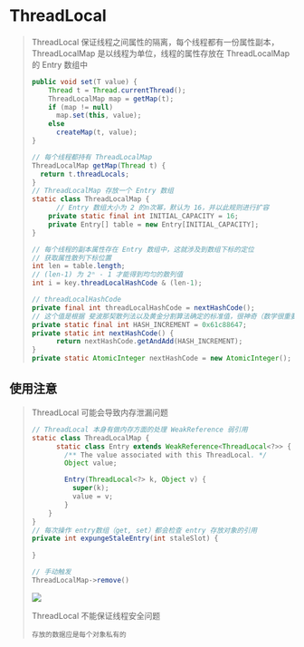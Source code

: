 # ThreadLocal

> ThreadLocal 保证线程之间属性的隔离，每个线程都有一份属性副本，ThreadLocalMap 是以线程为单位，线程的属性存放在 ThreadLocalMap 的 Entry 数组中
>
> ~~~java
> public void set(T value) {
>     Thread t = Thread.currentThread();
>     ThreadLocalMap map = getMap(t);
>     if (map != null)
>       map.set(this, value);
>     else
>       createMap(t, value);
> }
>
> // 每个线程都持有 ThreadLocalMap
> ThreadLocalMap getMap(Thread t) {
>  	return t.threadLocals;
> }
> // ThreadLocalMap 存放一个 Entry 数组
> static class ThreadLocalMap {
>   	// Entry 数组大小为 2 的n次幂，默认为 16，并以此规则进行扩容
>     private static final int INITIAL_CAPACITY = 16;
>     private Entry[] table = new Entry[INITIAL_CAPACITY];
> }
>
> // 每个线程的副本属性存在 Entry 数组中，这就涉及到数组下标的定位
> // 获取属性散列下标位置
> int len = table.length;
> // (len-1) 为 2ⁿ - 1 才能得到均匀的散列值
> int i = key.threadLocalHashCode & (len-1);
>
> // threadLocalHashCode
> private final int threadLocalHashCode = nextHashCode();
> // 这个值是根据 斐波那契散列法以及黄金分割算法确定的标准值，很神奇（数学很重要）
> private static final int HASH_INCREMENT = 0x61c88647;
> private static int nextHashCode() {
>   	return nextHashCode.getAndAdd(HASH_INCREMENT);
> }
> private static AtomicInteger nextHashCode = new AtomicInteger();
> ~~~

## 使用注意

> ThreadLocal 可能会导致内存泄漏问题
>
> ~~~java
> // ThreadLocal 本身有做内存方面的处理 WeakReference 弱引用
> static class ThreadLocalMap {
>   	static class Entry extends WeakReference<ThreadLocal<?>> {
>         /** The value associated with this ThreadLocal. */
>         Object value;
>
>         Entry(ThreadLocal<?> k, Object v) {
>           super(k);
>           value = v;
>         }
>     }
> }
> // 每次操作 entry数组（get, set）都会检查 entry 存放对象的引用 
> private int expungeStaleEntry(int staleSlot) {
>   
> }
>
> // 手动触发
> ThreadLocalMap->remove()
> ~~~
>
> <img src="/vuepress/images/java/thread/ThreadLocal-entry.png"/>
>
> ThreadLocal 不能保证线程安全问题
>
> ~~~properties
> 存放的数据应是每个对象私有的
> ~~~